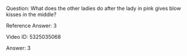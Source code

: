 Question: What does the other ladies do after the lady in pink gives blow kisses in the middle?

Reference Answer: 3

Video ID: 5325035068

Answer: 3

